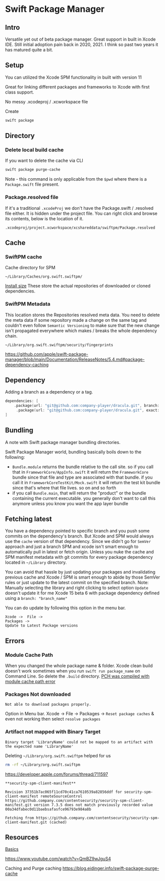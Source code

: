 # Swift Package Manager

## Intro

Versatile yet out of beta package manager. Great support in built in Xcode IDE. 
Still initial adoption pain back in 2020, 2021. I think so past two years it has matured quite a bit.





## Setup

You can utilized the Xcode SPM functionality in built with version 11

Great for linking different packages and frameworks to Xcode with first class support.

No messy .xcodeproj / .xcworkspace file

Create 

```sh
swift package 
```


## Directory

### Delete local build cache
If you want to delete the cache via CLI

```sh
swift package purge-cache
```
Note - this command is only applicable from the `$pwd` where there is a `Package.swift` file present.

### Package.resolved file

If it's a traditional `.xcodeProj` we don't have the Package.swift / .resolved file either. It is hidden under the project file. You can right click and browse its contents, below is the location of it.
```location
.xcodeproj/project.xcworkspace/xcshareddata/swiftpm/Package.resolved
```

## Cache
### SwiftPM cache

Cache directory for SPM

```location
~/Library/Caches/org.swift.swiftpm/
```

[Install size](https://forums.swift.org/t/shrinking-toolchain-install-size/44771)
These store the actual repositories of downloaded or cloned dependencies.


### SwiftPM Metadata

This location stores the Repositories resolved meta data. You need to delete the meta data if some repository made a change on the same tag and couldn't even follow `Semantic Versioning` to make sure that the new change isn't propagated everywhere which makes / breaks the whole dependency chain.

```location
~/Library/org.swift.swiftpm/security/fingerprints
```


https://github.com/apple/swift-package-manager/blob/main/Documentation/ReleaseNotes/5.4.md#package-dependency-caching

## Dependency

Adding a branch as a dependency or a tag.

```swift
dependencies: [
	.package(url: "git@github.com:company-player/dracula.git", branch: "br-logging"), 
	 .package(url: "git@github.com:company-player/dracula.git", exact: "0.3.0"),
]
```

## Bundling

A note with Swift package manager bundling directories.

Swift Package Manager world, bundling basically boils down to the following:

-   `Bundle.module` returns the bundle relative to the call site. so if you call that in `FrameworkCore/AppInfo.swift` it will return the `FrameworkCore` bundle since that file and type are associated with that bundle. if you call it in `FrameworkCoreTestKit/Mock.swift` it will return the test kit bundle since that's where that file lives. so on and so forth
-   if you call `Bundle.main`, that will return the "product" or the bundle containing the current executable. you generally don't want to call this anymore unless you know you want the app layer bundle


## Fetching latest


You have a dependency pointed to specific branch and you push some commits on the dependency's branch. But Xcode and SPM would always use the `cache` version of that dependency. Since we didn't go for `SemVer` approach and just a branch SPM and xcode isn't smart enough to automatically pull in latest or fetch origin. Unless you nuke the cache and SPM manifest metadata with git commits for every package dependency located in `~/Library` directory.

You can avoid that hassle by just updating your packages and invalidating previous cache and Xcode / SPM is smart enough to abide by those SemVer rules or just update to the latest commit on the specified branch. 
Note: Manually selecting the library and right clicking to select option `Update` doesn't update it for me Xcode 15 beta 6 with package dependency defined using a `branch: "branch_name"`

You can do update by following this option in the menu bar.
```
Xcode ->  File -> 
Packages ->
Update to Latest Package versions
```


## Errors

### Module Cache Path 
When you changed the whole package name & folder. Xcode clean build doesn't work sometimes when you run `swift run package_name` on Command Line.
So delete the `.build` directory.
[PCH was compiled with module cache path error](https://stackoverflow.com/questions/57080473/pch-was-compiled-with-module-cache-path-error)


### Packages Not downloaded

```log
Not able to download packages properly.
```

Option in Menu bar.
Xcode ->  File -> Packages -> 
`Reset package caches`
& even not working then select `resolve packages`

### Artifact not mapped with Binary Target

```log
Binary target 'LibraryName' could not be mapped to an artifact with the expected name 'LibraryName'
```

Deleting `~/Library/org.swift.swiftpm` helped for us
```sh
rm -rf ~/Library/org.swift.swiftpm
```

https://developer.apple.com/forums/thread/711597


```log
**security-spm-client-manifest**

Revision 37351b7ac065f11cd70c41ca7610539a82856ddf for security-spm-client-manifest remoteSourceControl https://github.company.com/contentsecurity/security-spm-client-manifest.git version 7.3.5 does not match previously recorded value 00a34dfabec0d11baebsafasfce96793e984a8b

Fetching from https://github.company.com/contentsecurity/security-spm-client-manifest.git (cached)
```

## Resources


[Basics](https://medium.com/server-side-swift-and-more/swift-package-manager-basics-c653de716e13)


https://www.youtube.com/watch?v=QmBZ9wJguS4

Caching and Purge caching
https://blog.eidinger.info/swift-package-purge-cache